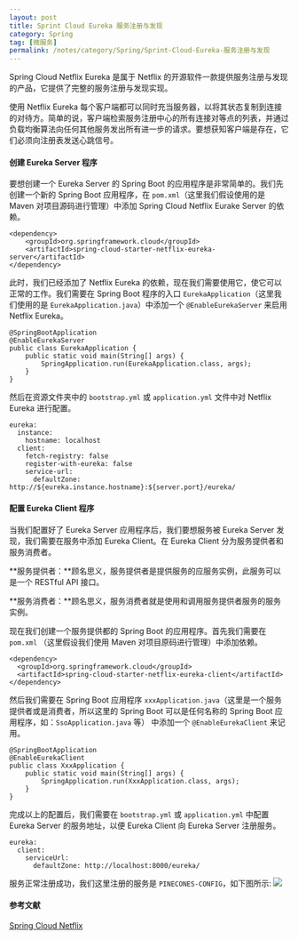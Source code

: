 ```yaml
---
layout: post
title: Sprint Cloud Eureka 服务注册与发现
category: Spring
tag: [微服务]
permalink: /notes/category/Spring/Sprint-Cloud-Eureka-服务注册与发现
---
```

Spring Cloud Netflix Eureka 是属于 Netflix 的开源软件一款提供服务注册与发现的产品，它提供了完整的服务注册与发现实现。

使用 Netflix Eureka 每个客户端都可以同时充当服务器，以将其状态复制到连接的对待方。简单的说，客户端检索服务注册中心的所有连接对等点的列表，并通过负载均衡算法向任何其他服务发出所有进一步的请求。要想获知客户端是存在，它们必须向注册表发送心跳信号。

#### 创建 Eureka Server 程序 
要想创建一个 Eureka Server 的 Spring Boot 的应用程序是非常简单的。我们先创建一个新的 Spring Boot 应用程序，在 `pom.xml`（这里我们假设使用的是 Maven 对项目源码进行管理）中添加 Spring Cloud Netflix Eurake Server 的依赖。
```
<dependency>
    <groupId>org.springframework.cloud</groupId>
    <artifactId>spring-cloud-starter-netflix-eureka-server</artifactId>
</dependency>
```
此时，我们已经添加了 Netflix Eureka 的依赖，现在我们需要使用它，使它可以正常的工作。我们需要在 Spring Boot 程序的入口 `EurekaApplication`（这里我们使用的是 `EurekaApplication.java`）中添加一个 `@EnableEurekaServer` 来启用 Netflix Eureka。
```
@SpringBootApplication
@EnableEurekaServer
public class EurekaApplication {
    public static void main(String[] args) {
        SpringApplication.run(EurekaApplication.class, args);
    }
}
```
然后在资源文件夹中的 `bootstrap.yml` 或 `application.yml` 文件中对 Netflix Eureka 进行配置。
```
eureka:
  instance:
    hostname: localhost
  client:
    fetch-registry: false
    register-with-eureka: false
    service-url:
      defaultZone: http://${eureka.instance.hostname}:${server.port}/eureka/
```

#### 配置 Eureka Client 程序
当我们配置好了 Eureka Server 应用程序后，我们要想服务被 Eureka Server 发现，我们需要在服务中添加 Eureka Client。在 Eureka Client 分为服务提供者和服务消费者。

**服务提供者：**顾名思义，服务提供者是提供服务的应服务实例，此服务可以是一个 RESTful API 接口。

**服务消费者：**顾名思义，服务消费者就是使用和调用服务提供者服务的服务实例。

现在我们创建一个服务提供都的 Spring Boot 的应用程序。首先我们需要在 `pom.xml` （这里假设我们使用 Maven 对项目原码进行管理）中添加依赖。
```
<dependency>
  <groupId>org.springframework.cloud</groupId>
  <artifactId>spring-cloud-starter-netflix-eureka-client</artifactId>
</dependency>
```
然后我们需要在 Spring Boot 应用程序 `xxxApplication.java`（这里是一个服务提供者或是消费者，所以这里的 Spring Boot 可以是任何名称的 Spring Boot 应用程序，如：`SsoApplication.java` 等） 中添加一个 `@EnableEurekaClient` 来记用。
```
@SpringBootApplication
@EnableEurekaClient
public class XxxApplication {
    public static void main(String[] args) {
        SpringApplication.run(XxxApplication.class, args);
    }
}
```
完成以上的配置后，我们需要在 `bootstrap.yml` 或 `application.yml` 中配置 Eureka Server 的服务地址，以便 Eureka Client 向 Eureka Server 注册服务。
```
eureka:
  client:
    serviceUrl:
      defaultZone: http://localhost:8000/eureka/
```
服务正常注册成功，我们这里注册的服务是 `PINECONES-CONFIG`，如下图所示:
![](https://gitee.com/xiashuangxi/worknodes/raw/master/spring/%E5%BE%AE%E6%9C%8D%E5%8A%A1/Sprint%20Cloud%20Eureka%20%E6%9C%8D%E5%8A%A1%E6%B3%A8%E5%86%8C%E4%B8%8E%E5%8F%91%E7%8E%B0.png)

#### 参考文献
[Spring Cloud Netflix](https://spring.io/projects/spring-cloud-netflix)